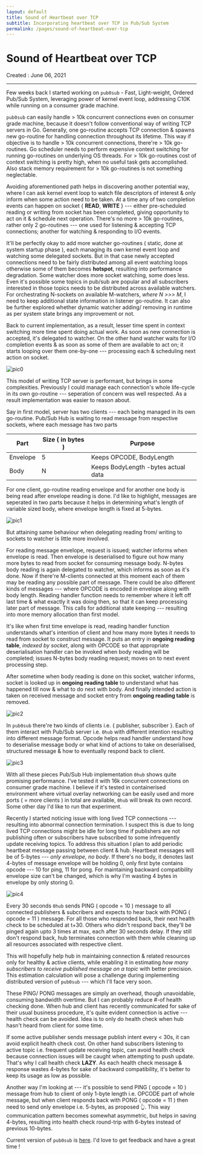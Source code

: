 ```yaml
---
layout: default
title: Sound of Heartbeat over TCP
subtitle: Incorporating heartbeat over TCP in Pub/Sub System
permalink: /pages/sound-of-heartbeat-over-tcp
---
```


# Sound of Heartbeat over TCP

Created : June 06, 2021

---

Few weeks back I started working on `pub0sub` - Fast, Light-weight, Ordered Pub/Sub System, leveraging power of kernel event loop, addressing C10K while running on a consumer grade machine.

`pub0sub` can easily handle > 10k concurrent connections even on consumer grade machine, because it doesn't follow conventional way of writing TCP servers in Go. Generally, one go-routine accepts TCP connection & spawns new go-routine for handling connection throughout its lifetime. This way if objective is to handle > 10k concurrent connections, there're > 10k go-routines. Go scheduler needs to perform expensive context switching for running go-routines on underlying OS threads. For > 10k go-routines cost of context switching is pretty high, when no useful task gets accomplished. Also stack memory requirement for > 10k go-routines is not something neglectable.

Avoiding aforementioned path helps in discovering another potential way, where I can ask kernel event loop to watch file descriptors of interest & only inform when some action need to be taken. At a time any of two completion events can happen on socket { **READ**, **WRITE** } --- either pre-scheduled reading or writing from socket has been completed, giving opportunity to act on it & schedule next operation. There's no more > 10k go-routines, rather only 2 go-routines --- one used for listening & accepting TCP connections; another for watching & responding to I/O events. 

It'll be perfectly okay to add more watcher go-routines ( static, done at system startup phase ), each managing its own kernel event loop and watching some delegated sockets. But in that case newly accepted connections need to be fairly distributed among all event watching loops otherwise some of them becomes **hotspot**, resulting into performance degradation. Some watcher does more socket watching, some does less. Even it's possible some topics
in pub/sub are popular and all subscribers interested in those topics needs to be distributed across available watchers. For orchestrating N-sockets on available M-watchers, _where N >>> M_, I need to keep additional state information in listener go-routine. It can also be further explored whether dynamic watcher adding/ removing in runtime as per system state brings any improvement or not.

Back to current implementation, as a result, lesser time spent in context switching more time spent doing actual work. As soon as new connection is accepted, it's delegated to watcher. On the other hand watcher waits for I/O completion events &  as soon as some of them are available to act on; it starts looping over them one-by-one --- processing each & scheduling next action on socket.

![pic0](../images/sound-of-heartbeat-kernel-event-loop.jpg)

This model of writing TCP server is performant, but brings in some complexities. Previously I could manage each connection's whole life-cycle in its own go-routine --- seperation of concern was well respected. As a result implementation was easier to reason about.

Say in first model, server has two clients --- each being managed in its own go-routine. Pub/Sub Hub is waiting to read message from respective sockets, where each message has two parts

Part | Size ( in bytes ) | Purpose
--- | --- | ---
Envelope | 5 | Keeps OPCODE, BodyLength
Body | N | Keeps BodyLength -bytes actual data

For one client, go-routine reading envelope and for another one body is being read after envelope reading is done. I'd like to highlight, messages are seperated in two parts because it helps
in determining what's length of variable sized body, where envelope length is fixed at 5-bytes.

![pic1](../images/sound-of-heartbeat-go-routine-reading-message.jpg)

But attaining same behaviour when delegating reading from/ writing to sockets to watcher is little more involved.

For reading message envelope, request is issued; watcher informs when envelope is read. Then envelope is deserialised to
figure out how many more bytes to read from socket for consuming message body. N-bytes body reading is again delegated to watcher, which informs as soon as it's done. Now if there're M-clients connected at this moment each of them may be reading any possible part of message. There could be also different kinds of messages --- where OPCODE is encoded in envelope along with body length. Reading handler function needs to remember where it left off last time & what exactly it was doing then, so that it can keep processing later part of message. This calls for additional state keeping --- resulting into more memory allocation than first model.

It's like when first time envelope is read, reading handler function understands what's intention of client and how many more bytes it needs to read from socket to construct message. It puts an entry in **ongoing reading table**, _indexed by socket_, along with OPCODE so that appropriate deserialisation
handler can be invoked when body reading will be completed; issues N-bytes body reading request; moves on to next event processing step.

After sometime when body reading is done on this socket, watcher informs, socket is looked up in **ongoing reading table**
to understand what has happened till now & what to do next with body. And finally intended action is taken on received message and socket entry from **ongoing reading table** is removed.

![pic2](../images/sound-of-heartbeat-watcher-reading-message.jpg)

In `pub0sub` there're two kinds of clients i.e. { publisher, subscriber }. Each of them interact with Pub/Sub server i.e. `0hub` with different intention resulting into different message format. Opcode helps read handler understand how to deserialise message body or what kind of actions to take on deserialised, structured message & how to eventually respond back to client.

![pic3](../images/sound-of-heartbeat-message-format.jpg)

With all these pieces Pub/Sub Hub implementation `0hub` shows quite promising performance. I've tested it with 16k concurrent connections on consumer grade machine. I believe if it's tested in containerised environment where virtual overlay networking can be easily used and more ports ( = more clients ) in total are available, `0hub` will break its own record. Some other day I'd like to run that experiment.

Recently I started noticing issue with long lived TCP connections --- resulting into abnormal connection termination. I suspect this is due to long lived TCP connections might be idle for long time if publishers are not publishing often or subscribers have subscribed to some infrequently update receiving topics. To address this situation I plan to add periodic heartbeat message passing between client & hub. Heartbeat messages will be of 5-bytes --- _only envelope, no body_. If there's no body, it denotes last 4-bytes of message envelope will be holding 0, only first byte contains opcode ---  10 for ping, 11 for pong. For maintaining backward compatibility envelope size can't be changed, which is why I'm wasting 4 bytes in envelope by only storing 0.

![pic4](../images/sound-of-heartbeat-ping-pong.jpg)

Every 30 seconds `0hub` sends PING ( opcode = 10 ) message to all connected
publishers & subcribers and expects to hear back with PONG ( opcode = 11 ) message. For all those who responded
back, their next health check to be scheduled at t+30. Others who didn't respond back, they'll be
pinged again upto 3 times at max, each after 30 seconds delay. If they still don't respond back, hub terminates connection
with them while cleaning up all resources associated with respective client.

This will hopefully help hub in maintaining connection & related resources only for healthy & active clients, while enabling it in estimating _how many subscribers to receive published message on a topic_ with better precision. This estimation calculation will pose a challenge during implementing distributed version of `pub0sub` --- which I'll face very soon.

These PING/ PONG messages are simply an overhead, though unavoidable, consuming bandwidth overtime. But I can probably
reduce #-of health checking done. When hub and client has recently communicated for sake of their usual business procedure, it's quite evident connection is active --- health check can be avoided. Idea is to only do health check when hub hasn't heard from client for some time.

If some active publisher sends message publish intent every < 30s, it can avoid explicit health check cost. On other hand subscribers
listening to active topic i.e. frequent update receiving topic, can avoid health check because connection issues will be caught when attempting to push update. That's why I call health check **LAZY**. As each health check message & response wastes 4-bytes for sake of backward compatibility, it's better to keep its usage as low as possible.

Another way I'm looking at --- it's possible to send PING ( opcode = 10 ) message from hub to client of only 1-byte length i.e. OPCODE part of whole message, but when client responds back with PONG ( opcode = 11 ) then need to send only envelope i.e. 5-bytes, as proposed 👆. This way communication pattern becomes somewhat asymmetric, but helps in saving 4-bytes, resulting into health check round-trip with 6-bytes instead of previous 10-bytes.

Current version of `pub0sub` is <a href="https://github.com/itzmeanjan/pub0sub" target="_blank">here</a>.
I'd love to get feedback and have a great time !
